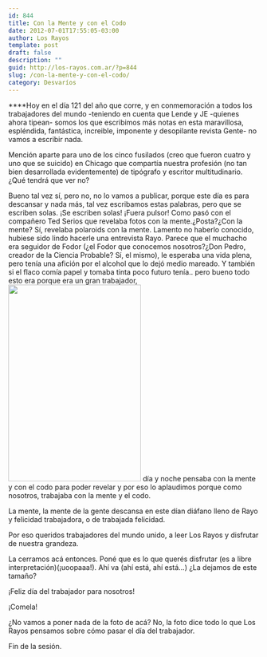 ```yaml
---
id: 844
title: Con la Mente y con el Codo
date: 2012-07-01T17:55:05-03:00
author: Los Rayos
template: post
draft: false
description: ""
guid: http://los-rayos.com.ar/?p=844
slug: /con-la-mente-y-con-el-codo/
category: Desvaríos
---
```

****Hoy en el día 121 del año que corre, y en conmemoración a todos los trabajadores del mundo -teniendo en cuenta que Lende y JE -quienes ahora tipean- somos los que escribimos más notas en esta maravillosa, espléndida, fantástica, increible, imponente y desopilante revista Gente- no vamos a escribir nada.

Mención aparte para uno de los cinco fusilados (creo que fueron cuatro y uno que se suicido) en Chicago que compartía nuestra profesión (no tan bien desarrollada evidentemente) de tipógrafo y escritor multitudinario. ¿Qué tendrá que ver no?

Bueno tal vez sí, pero no, no lo vamos a publicar, porque este día es para descansar y nada más, tal vez escribamos estas palabras, pero que se escriben solas. ¡Se escriben solas! ¡Fuera pulsor! Como pasó con el compañero Ted Serios que revelaba fotos con la mente.¿Posta?¿Con la mente? Sí, revelaba polaroids con la mente. Lamento no haberlo conocido, hubiese sido lindo hacerle una entrevista Rayo. Parece que el muchacho era seguidor de Fodor (¿el Fodor que conocemos nosotros?¿Don Pedro, creador de la Ciencia Probable? Sí, el mismo), le esperaba una vida plena, pero tenía una afición por el alcohol que lo dejó medio mareado. Y también si el flaco comía papel y tomaba tinta poco futuro tenía.. pero bueno todo esto era porque era un gran trabajador,<img class="alignright  wp-image-846" title="DSC_0048" src="https://los-rayos.com/wp-content/uploads/2012/04/DSC_0048-682x1024.jpg" alt="" width="266" height="394" /> día y noche pensaba con la mente y con el codo para poder revelar y por eso lo aplaudimos porque como nosotros, trabajaba con la mente y el codo.

La mente, la mente de la gente descansa en este dían diáfano lleno de Rayo y felicidad trabajadora, o de trabajada felicidad.

Por eso queridos trabajadores del mundo unido, a leer Los Rayos y disfrutar de nuestra grandeza.

La cerramos acá entonces. Poné que es lo que querés disfrutar (es a libre interpretación)(¡uoopaaa!). Ahí va (ahí está, ahí está...) ¿La dejamos de este tamaño?

¡Feliz día del trabajador para nosotros!

¡Comela!

¿No vamos a poner nada de la foto de acá? No, la foto dice todo lo que Los Rayos pensamos sobre cómo pasar el día del trabajador.

Fin de la sesión.